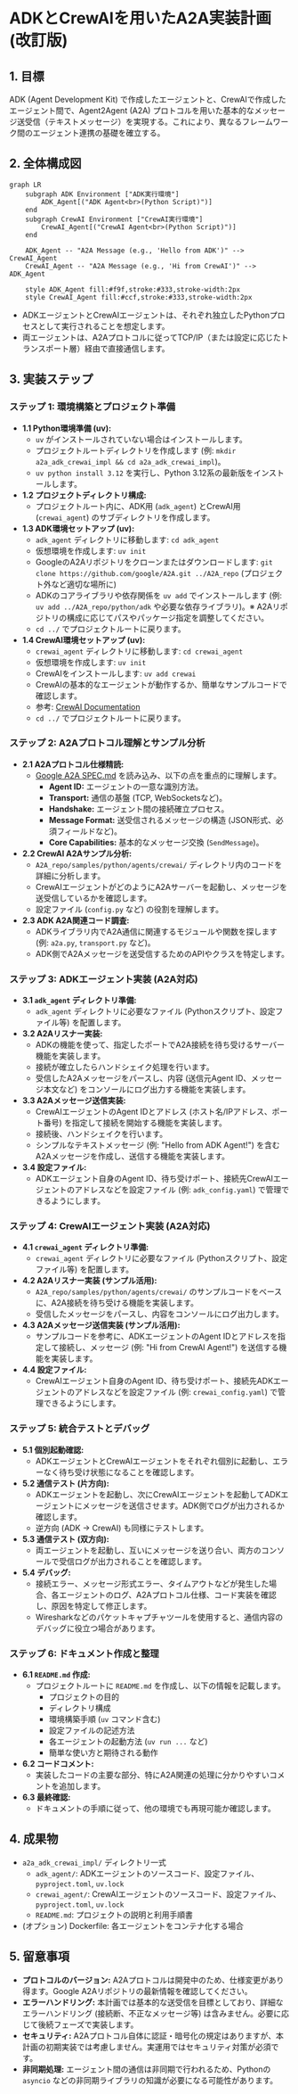 # ADKとCrewAIを用いたA2A実装計画 (改訂版)

## 1. 目標
ADK (Agent Development Kit) で作成したエージェントと、CrewAIで作成したエージェント間で、Agent2Agent (A2A) プロトコルを用いた基本的なメッセージ送受信（テキストメッセージ）を実現する。これにより、異なるフレームワーク間のエージェント連携の基礎を確立する。

## 2. 全体構成図

```mermaid
graph LR
    subgraph ADK Environment ["ADK実行環境"]
        ADK_Agent[("ADK Agent<br>(Python Script)")]
    end
    subgraph CrewAI Environment ["CrewAI実行環境"]
        CrewAI_Agent[("CrewAI Agent<br>(Python Script)")]
    end

    ADK_Agent -- "A2A Message (e.g., 'Hello from ADK')" --> CrewAI_Agent
    CrewAI_Agent -- "A2A Message (e.g., 'Hi from CrewAI')" --> ADK_Agent

    style ADK_Agent fill:#f9f,stroke:#333,stroke-width:2px
    style CrewAI_Agent fill:#ccf,stroke:#333,stroke-width:2px
```
*   ADKエージェントとCrewAIエージェントは、それぞれ独立したPythonプロセスとして実行されることを想定します。
*   両エージェントは、A2Aプロトコルに従ってTCP/IP（または設定に応じたトランスポート層）経由で直接通信します。

## 3. 実装ステップ

### ステップ 1: 環境構築とプロジェクト準備
   - **1.1 Python環境準備 (uv):**
     - `uv` がインストールされていない場合はインストールします。
     - プロジェクトルートディレクトリを作成します (例: `mkdir a2a_adk_crewai_impl && cd a2a_adk_crewai_impl`)。
     - `uv python install 3.12` を実行し、Python 3.12系の最新版をインストールします。
   - **1.2 プロジェクトディレクトリ構成:**
     - プロジェクトルート内に、ADK用 (`adk_agent`) とCrewAI用 (`crewai_agent`) のサブディレクトリを作成します。
   - **1.3 ADK環境セットアップ (uv):**
     - `adk_agent` ディレクトリに移動します: `cd adk_agent`
     - 仮想環境を作成します: `uv init`
     - GoogleのA2Aリポジトリをクローンまたはダウンロードします: `git clone https://github.com/google/A2A.git ../A2A_repo` (プロジェクト外など適切な場所に)
     - ADKのコアライブラリや依存関係を `uv add` でインストールします (例: `uv add ../A2A_repo/python/adk` や必要な依存ライブラリ)。※ A2Aリポジトリの構成に応じてパスやパッケージ指定を調整してください。
     - `cd ../` でプロジェクトルートに戻ります。
   - **1.4 CrewAI環境セットアップ (uv):**
     - `crewai_agent` ディレクトリに移動します: `cd crewai_agent`
     - 仮想環境を作成します: `uv init`
     - CrewAIをインストールします: `uv add crewai`
     - CrewAIの基本的なエージェントが動作するか、簡単なサンプルコードで確認します。
     - 参考: [CrewAI Documentation](https://docs.crewai.com/)
     - `cd ../` でプロジェクトルートに戻ります。

### ステップ 2: A2Aプロトコル理解とサンプル分析
   - **2.1 A2Aプロトコル仕様精読:**
     - [Google A2A SPEC.md](https://github.com/google/A2A/blob/main/SPEC.md) を読み込み、以下の点を重点的に理解します。
       - **Agent ID:** エージェントの一意な識別方法。
       - **Transport:** 通信の基盤 (TCP, WebSocketsなど)。
       - **Handshake:** エージェント間の接続確立プロセス。
       - **Message Format:** 送受信されるメッセージの構造 (JSON形式、必須フィールドなど)。
       - **Core Capabilities:** 基本的なメッセージ交換 (`SendMessage`)。
   - **2.2 CrewAI A2Aサンプル分析:**
     - `A2A_repo/samples/python/agents/crewai/` ディレクトリ内のコードを詳細に分析します。
     - CrewAIエージェントがどのようにA2Aサーバーを起動し、メッセージを送受信しているかを確認します。
     - 設定ファイル (`config.py` など) の役割を理解します。
   - **2.3 ADK A2A関連コード調査:**
     - ADKライブラリ内でA2A通信に関連するモジュールや関数を探します (例: `a2a.py`, `transport.py` など)。
     - ADK側でA2Aメッセージを送受信するためのAPIやクラスを特定します。

### ステップ 3: ADKエージェント実装 (A2A対応)
   - **3.1 `adk_agent` ディレクトリ準備:**
     - `adk_agent` ディレクトリに必要なファイル (Pythonスクリプト、設定ファイル等) を配置します。
   - **3.2 A2Aリスナー実装:**
     - ADKの機能を使って、指定したポートでA2A接続を待ち受けるサーバー機能を実装します。
     - 接続が確立したらハンドシェイク処理を行います。
     - 受信したA2Aメッセージをパースし、内容 (送信元Agent ID、メッセージ本文など) をコンソールにログ出力する機能を実装します。
   - **3.3 A2Aメッセージ送信実装:**
     - CrewAIエージェントのAgent IDとアドレス (ホスト名/IPアドレス、ポート番号) を指定して接続を開始する機能を実装します。
     - 接続後、ハンドシェイクを行います。
     - シンプルなテキストメッセージ (例: "Hello from ADK Agent!") を含むA2Aメッセージを作成し、送信する機能を実装します。
   - **3.4 設定ファイル:**
     - ADKエージェント自身のAgent ID、待ち受けポート、接続先CrewAIエージェントのアドレスなどを設定ファイル (例: `adk_config.yaml`) で管理できるようにします。

### ステップ 4: CrewAIエージェント実装 (A2A対応)
   - **4.1 `crewai_agent` ディレクトリ準備:**
     - `crewai_agent` ディレクトリに必要なファイル (Pythonスクリプト、設定ファイル等) を配置します。
   - **4.2 A2Aリスナー実装 (サンプル活用):**
     - `A2A_repo/samples/python/agents/crewai/` のサンプルコードをベースに、A2A接続を待ち受ける機能を実装します。
     - 受信したメッセージをパースし、内容をコンソールにログ出力します。
   - **4.3 A2Aメッセージ送信実装 (サンプル活用):**
     - サンプルコードを参考に、ADKエージェントのAgent IDとアドレスを指定して接続し、メッセージ (例: "Hi from CrewAI Agent!") を送信する機能を実装します。
   - **4.4 設定ファイル:**
     - CrewAIエージェント自身のAgent ID、待ち受けポート、接続先ADKエージェントのアドレスなどを設定ファイル (例: `crewai_config.yaml`) で管理できるようにします。

### ステップ 5: 統合テストとデバッグ
   - **5.1 個別起動確認:**
     - ADKエージェントとCrewAIエージェントをそれぞれ個別に起動し、エラーなく待ち受け状態になることを確認します。
   - **5.2 通信テスト (片方向):**
     - ADKエージェントを起動し、次にCrewAIエージェントを起動してADKエージェントにメッセージを送信させます。ADK側でログが出力されるか確認します。
     - 逆方向 (ADK -> CrewAI) も同様にテストします。
   - **5.3 通信テスト (双方向):**
     - 両エージェントを起動し、互いにメッセージを送り合い、両方のコンソールで受信ログが出力されることを確認します。
   - **5.4 デバッグ:**
     - 接続エラー、メッセージ形式エラー、タイムアウトなどが発生した場合、各エージェントのログ、A2Aプロトコル仕様、コード実装を確認し、原因を特定して修正します。
     - Wiresharkなどのパケットキャプチャツールを使用すると、通信内容のデバッグに役立つ場合があります。

### ステップ 6: ドキュメント作成と整理
   - **6.1 `README.md` 作成:**
     - プロジェクトルートに `README.md` を作成し、以下の情報を記載します。
       - プロジェクトの目的
       - ディレクトリ構成
       - 環境構築手順 (`uv` コマンド含む)
       - 設定ファイルの記述方法
       - 各エージェントの起動方法 (`uv run ...` など)
       - 簡単な使い方と期待される動作
   - **6.2 コードコメント:**
     - 実装したコードの主要な部分、特にA2A関連の処理に分かりやすいコメントを追加します。
   - **6.3 最終確認:**
     - ドキュメントの手順に従って、他の環境でも再現可能か確認します。

## 4. 成果物
- `a2a_adk_crewai_impl/` ディレクトリ一式
  - `adk_agent/`: ADKエージェントのソースコード、設定ファイル、`pyproject.toml`, `uv.lock`
  - `crewai_agent/`: CrewAIエージェントのソースコード、設定ファイル、`pyproject.toml`, `uv.lock`
  - `README.md`: プロジェクトの説明と利用手順書
- (オプション) Dockerfile: 各エージェントをコンテナ化する場合

## 5. 留意事項
- **プロトコルのバージョン:** A2Aプロトコルは開発中のため、仕様変更があり得ます。Google A2Aリポジトリの最新情報を確認してください。
- **エラーハンドリング:** 本計画では基本的な送受信を目標としており、詳細なエラーハンドリング (接続断、不正なメッセージ等) は含みません。必要に応じて後続フェーズで実装します。
- **セキュリティ:** A2Aプロトコル自体に認証・暗号化の規定はありますが、本計画の初期実装では考慮しません。実運用ではセキュリティ対策が必須です。
- **非同期処理:** エージェント間の通信は非同期で行われるため、Pythonの `asyncio` などの非同期ライブラリの知識が必要になる可能性があります。
